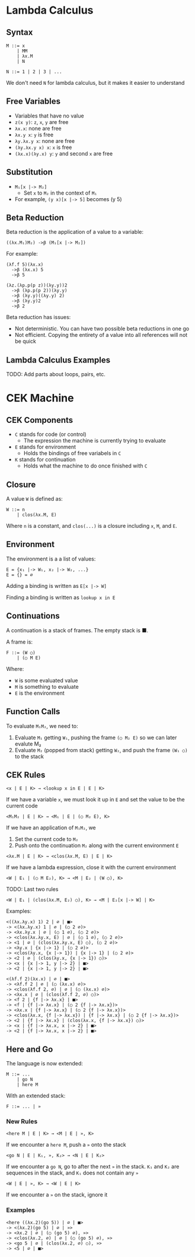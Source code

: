 # Lambda Calculus

## Syntax

```
M ::= x
    | MM
    | λx.M
    | N

N ::= 1 | 2 | 3 | ...
```

We don't need `N` for lambda calculus, but it makes it easier to understand

## Free Variables

- Variables that have no value
- `z(x y)`: `z`, `x`, `y` are free
- `λx.x`: none are free
- `λx.y x`: `y` is free
- `λy.λx.y x`: none are free
- `(λy.λx.y x) x`: `x` is free
- `(λx.x)(λy.x) y`: `y` and second `x` are free

## Substitution

- `M₁[x |-> M₂]`
  - Set `x` to `M₂` in the context of `M₁`
- For example, `(y x)[x |-> 5]` becomes (y 5)

## Beta Reduction

Beta reduction is the application of a value to a variable:
```
((λx.M₁)M₂) ->β (M₁[x |-> M₂])
```
For example:
```
(λf.f 5)(λx.x)
  ->β (λx.x) 5
  ->β 5

(λz.(λp.p(p z))(λy.y))2
  ->β (λp.p(p 2))(λy.y)
  ->β (λy.y)((λy.y) 2)
  ->β (λy.y)2
  ->β 2
```

Beta reduction has issues:
- Not deterministic. You can have two possible beta reductions in one go
- Not efficient. Copying the entirety of a value into all references will not be quick

## Lambda Calculus Examples

TODO: Add parts about loops, pairs, etc.

# CEK Machine

## CEK Components

- `C` stands for code (or control)
  - The expression the machine is currently trying to evaluate
- `E` stands for environment
  - Holds the bindings of free variabels in `C`
- `K` stands for continuation
  - Holds what the machine to do once finished with `C`

## Closure

A value `W` is defined as:
```
W ::= n
    | clos(λx.M, E)
```
Where `n` is a constant, and `clos(...)` is a closure including `x`, `M`, and `E`.

## Environment

The environment is a a list of values:
```
E = {x₁ |-> W₁, x₂ |-> W₂, ...}
E = {} = ∅
```

Adding a binding is written as `E[x |-> W]`

Finding a binding is written as `lookup x in E`

## Continuations
A continuation is a stack of frames. The empty stack is ■.

A frame is:
```
F ::= (W ○)
    | (○ M E)
```
Where:
- `W` is some evaluated value
- `M` is something to evaluate
- `E` is the environment

## Function Calls

To evaluate `M₁M₂`, we need to:
1) Evaluate `M₁` getting `W₁`, pushing the frame `(○ M₂ E)` so we can later evalute M₂
2) Evaluate `M₂` (popped from stack) getting `W₂`, and push the frame `(W₁ ○)` to the stack

## CEK Rules

```
<x | E | K> → <lookup x in E | E | K>
```
If we have a variable `x`, we must look it up in `E` and set the value to be the current code

```
<M₁M₂ | E | K> → <M₁ | E | (○ M₂ E), K>
```
If we have an application of `M₁M₂`, we
1) Set the current code to `M₂`
2) Push onto the continuation `M₂` along with the current environment `E`

```
<λx.M | E | K> → <clos(λx.M, E) | E | K>
```
If we have a lambda expression, close it with the current environment

```
<W | E₁ | (○ M E₂), K> → <M | E₂ | (W ○), K>
```
TODO: Last two rules

```
<W | E₁ | (clos(λx.M, E₂) ○), K> → <M | E₂[x |-> W] | K>
```

Examples:
```
<((λx.λy.x) 1) 2 | ∅ | ■>
-> <(λx.λy.x) 1 | ∅ | (○ 2 ∅)>
-> <λx.λy.x | ∅ | (○ 1 ∅), (○ 2 ∅)>
-> <clos(λx.λy.x, E) | ∅ | (○ 1 ∅), (○ 2 ∅)>
-> <1 | ∅ | (clos(λx.λy.x, E) ○), (○ 2 ∅)>
-> <λy.x | {x |-> 1} | (○ 2 ∅)>
-> <clos(λy.x, {x |-> 1}) | {x |-> 1} | (○ 2 ∅)>
-> <2 | ∅ | (clos(λy.x, {x |-> 1}) ○)>
-> <x | {x |-> 1, y |-> 2} | ■>
-> <2 | {x |-> 1, y |-> 2} | ■>
```

```
<(λf.f 2)(λx.x) | ∅ | ■>
-> <λf.f 2 | ∅ | (○ (λx.x) ∅)>
-> <clos(λf.f 2, ∅) | ∅ | (○ (λx.x) ∅)>
-> <λx.x | ∅ | (clos(λf.f 2, ∅) ○)>
-> <f 2 | {f |-> λx.x} | ■>
-> <f | {f |-> λx.x} | (○ 2 {f |-> λx.x})>
-> <λx.x | {f |-> λx.x} | (○ 2 {f |-> λx.x})>
-> <clos(λx.x, {f |-> λx.x}) | {f |-> λx.x} | (○ 2 {f |-> λx.x})>
-> <2 | {f |-> λx.x} | (clos(λx.x, {f |-> λx.x}) ○)>
-> <x | {f |-> λx.x, x |-> 2} | ■>
-> <2 | {f |-> λx.x, x |-> 2} | ■>
```

## Here and Go

The language is now extended:
```
M ::= ...
    | go N
    | here M
```

With an extended stack:
```
F ::= ... | »
```

### New Rules
```
<here M | E | K> → <M | E | », K>
```
If we encounter a `here M`, push a `»` onto the stack

```
<go N | E | K₁, », K₂> → <N | E | K₂>
```
If we encounter a `go N`, go to after the next `»` in the stack. `K₁` and `K₂` are sequences in the stack, and `K₁` does not contain any `»`

```
<W | E | », K> → <W | E | K>
```
If we encounter a `»` on the stack, ignore it

### Examples

```
<here ((λx.2)(go 5)) | ∅ | ■>
-> <(λx.2)(go 5) | ∅ | »>
-> <λx.2 | ∅ | (○ (go 5) ∅), »>
-> <clos(λx.2, ∅) | ∅ | (○ (go 5) ∅), »>
-> <go 5 | ∅ | (clos(λx.2, ∅) ○), »>
-> <5 | ∅ | ■>
```

